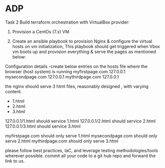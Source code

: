 # ADP

Task 2
Build terraform orchestration with VirtualBox provider:

1)	Provision a CentOs (7.x) VM  

2)	Create an ansible playbook to provision Nginx & configure the virtual hosts on vm initialization, This playbook should get triggered when Vbox vm boots up and provision everything & serve the pages as mentioned below:
 
 Configuration details
-create below entries on the hosts file where the browser (host system) is running
 myfirstpage.com  127.0.0.1
mysecondpage.com  127.0.0.1
mythirdpage.com 127.0.0.1
 
 
the nginx should serve 3 html files, reasonably designed , with varying content.
  - 1.html
  - 2.html
  - 3.html
 
127.0.0.1/1.html should service 1.html
127.0.0.1/2.html should service 2.html
127.0.0.1/3.html should service 3.html
 
myfirstpage.com should only serve 1.html
mysecondpage.com should only serve 2.html
mythirdpage.com should only serve 3.html
 
please follow best practices, IaC, and leverage testing methodologies/tools wherever possible. commit all your code to a git hub repo and forward the link to us.
